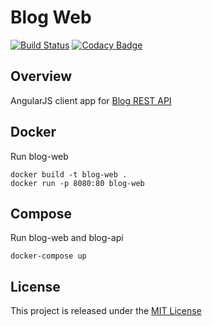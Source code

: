 # Blog Web
[![Build Status](https://travis-ci.org/nmuzychuk/blog-web.svg?branch=master)](https://travis-ci.org/nmuzychuk/blog-web)
[![Codacy Badge](https://api.codacy.com/project/badge/Grade/8ac2e162b92f4f61b952c02df288dc8c)](https://www.codacy.com/app/nmuzychuk/blog-web)

## Overview
AngularJS client app for [Blog REST API](https://github.com/nmuzychuk/blog-api)

## Docker
Run blog-web
```
docker build -t blog-web .
docker run -p 8080:80 blog-web
```

## Compose
Run blog-web and blog-api
```
docker-compose up
```

## License
This project is released under the [MIT License](LICENSE.txt)
